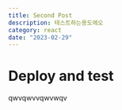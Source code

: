 ```yaml
---
title: Second Post
description: 테스트하는용도에오
category: react
date: "2023-02-29"
---
```


# Deploy and test

qwvqwvvqwvwqv
